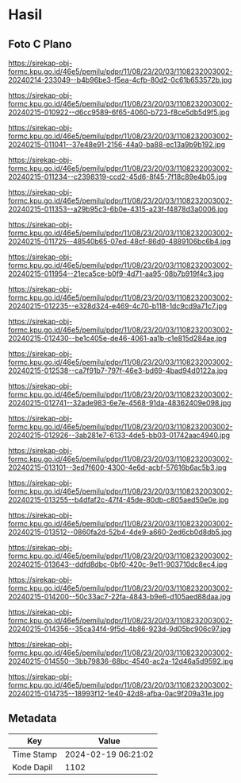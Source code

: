 # Hasil

## Foto C Plano

https://sirekap-obj-formc.kpu.go.id/46e5/pemilu/pdpr/11/08/23/20/03/1108232003002-20240214-233049--b4b96be3-f5ea-4cfb-80d2-0c61b653572b.jpg

https://sirekap-obj-formc.kpu.go.id/46e5/pemilu/pdpr/11/08/23/20/03/1108232003002-20240215-010922--d6cc9589-6f65-4060-b723-f8ce5db5d9f5.jpg

https://sirekap-obj-formc.kpu.go.id/46e5/pemilu/pdpr/11/08/23/20/03/1108232003002-20240215-011041--37e48e91-2156-44a0-ba88-ec13a9b9b192.jpg

https://sirekap-obj-formc.kpu.go.id/46e5/pemilu/pdpr/11/08/23/20/03/1108232003002-20240215-011234--c2398319-ccd2-45d6-8f45-7f18c89e4b05.jpg

https://sirekap-obj-formc.kpu.go.id/46e5/pemilu/pdpr/11/08/23/20/03/1108232003002-20240215-011353--a29b95c3-6b0e-4315-a23f-f4878d3a0006.jpg

https://sirekap-obj-formc.kpu.go.id/46e5/pemilu/pdpr/11/08/23/20/03/1108232003002-20240215-011725--48540b65-07ed-48cf-86d0-4889106bc6b4.jpg

https://sirekap-obj-formc.kpu.go.id/46e5/pemilu/pdpr/11/08/23/20/03/1108232003002-20240215-011954--21eca5ce-b0f9-4d71-aa95-08b7b919f4c3.jpg

https://sirekap-obj-formc.kpu.go.id/46e5/pemilu/pdpr/11/08/23/20/03/1108232003002-20240215-012235--e328d324-e469-4c70-b118-1dc9cd9a71c7.jpg

https://sirekap-obj-formc.kpu.go.id/46e5/pemilu/pdpr/11/08/23/20/03/1108232003002-20240215-012430--be1c405e-de46-4061-aa1b-c1e815d284ae.jpg

https://sirekap-obj-formc.kpu.go.id/46e5/pemilu/pdpr/11/08/23/20/03/1108232003002-20240215-012538--ca7f91b7-797f-46e3-bd69-4bad94d0122a.jpg

https://sirekap-obj-formc.kpu.go.id/46e5/pemilu/pdpr/11/08/23/20/03/1108232003002-20240215-012741--32ade983-6e7e-4568-91da-48362409e098.jpg

https://sirekap-obj-formc.kpu.go.id/46e5/pemilu/pdpr/11/08/23/20/03/1108232003002-20240215-012926--3ab281e7-6133-4de5-bb03-01742aac4940.jpg

https://sirekap-obj-formc.kpu.go.id/46e5/pemilu/pdpr/11/08/23/20/03/1108232003002-20240215-013101--3ed7f600-4300-4e6d-acbf-57616b6ac5b3.jpg

https://sirekap-obj-formc.kpu.go.id/46e5/pemilu/pdpr/11/08/23/20/03/1108232003002-20240215-013255--b4dfaf2c-47f4-45de-80db-c805aed50e0e.jpg

https://sirekap-obj-formc.kpu.go.id/46e5/pemilu/pdpr/11/08/23/20/03/1108232003002-20240215-013512--0860fa2d-52b4-4de9-a660-2ed6cb0d8db5.jpg

https://sirekap-obj-formc.kpu.go.id/46e5/pemilu/pdpr/11/08/23/20/03/1108232003002-20240215-013643--ddfd8dbc-0bf0-420c-9e11-903710dc8ec4.jpg

https://sirekap-obj-formc.kpu.go.id/46e5/pemilu/pdpr/11/08/23/20/03/1108232003002-20240215-014200--50c33ac7-22fa-4843-b9e6-d105aed88daa.jpg

https://sirekap-obj-formc.kpu.go.id/46e5/pemilu/pdpr/11/08/23/20/03/1108232003002-20240215-014356--35ca34f4-9f5d-4b86-923d-9d05bc906c97.jpg

https://sirekap-obj-formc.kpu.go.id/46e5/pemilu/pdpr/11/08/23/20/03/1108232003002-20240215-014550--3bb79836-68bc-4540-ac2a-12d46a5d9592.jpg

https://sirekap-obj-formc.kpu.go.id/46e5/pemilu/pdpr/11/08/23/20/03/1108232003002-20240215-014735--18993f12-1e40-42d8-afba-0ac9f209a31e.jpg


## Metadata

| Key        | Value               |
| ---------- | ------------------- |
| Time Stamp | 2024-02-19 06:21:02 |
| Kode Dapil | 1102                |



